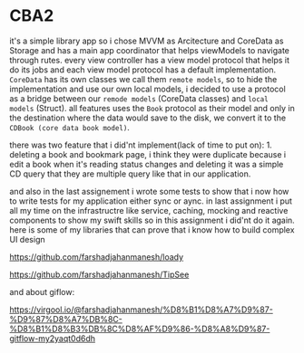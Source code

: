 # CBA2
it's a simple library app so i chose MVVM as Arcitecture and CoreData as Storage and has a main app coordinator that helps viewModels to navigate through rutes. every view controller has a view model protocol that helps it do its jobs and each view model protocol has a default implementation. `CoreData` has its own classes we call them  `remote models`, so to hide the implementation and use our own local models, i decided to use a protocol as a bridge between our `remode models` (CoreData classes) and `local models` (Struct). all features uses the `Book` protocol as their model and only in the destination where the data would save to the disk, we convert it to the `CDBook (core data book model)`.

there was two feature that i did'nt implement(lack of time to put on): 1. deleting a book and bookmark page, i think they were duplicate because i edit a book when it's reading status changes and deleting it was  a simple CD query that they are multiple query like that in our application.

and also in the last assignement i wrote some tests to show that i now how to write tests for my application either sync or aync. in last assignment i put all my time on the infrastructre like service, caching, mocking and reactive components to show my swift skills so in this assignment i did'nt do it again. 
here is some of my libraries that can prove that i know how to build complex UI design

https://github.com/farshadjahanmanesh/loady

https://github.com/farshadjahanmanesh/TipSee


and about giflow:

https://virgool.io/@farshadjahanmanesh/%D8%B1%D8%A7%D9%87-%D9%87%D8%A7%DB%8C-%D8%B1%D8%B3%DB%8C%D8%AF%D9%86-%D8%A8%D9%87-gitflow-my2yaqt0d6dh
